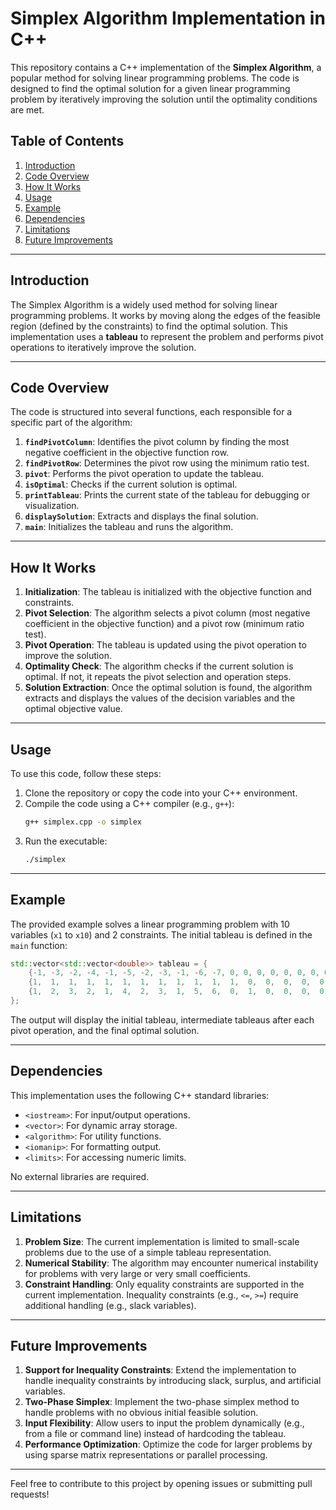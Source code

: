# Simplex Algorithm Implementation in C++

This repository contains a C++ implementation of the **Simplex Algorithm**, a popular method for solving linear programming problems. The code is designed to find the optimal solution for a given linear programming problem by iteratively improving the solution until the optimality conditions are met.

## Table of Contents
1. [Introduction](#introduction)
2. [Code Overview](#code-overview)
3. [How It Works](#how-it-works)
4. [Usage](#usage)
5. [Example](#example)
6. [Dependencies](#dependencies)
7. [Limitations](#limitations)
8. [Future Improvements](#future-improvements)

---

## Introduction

The Simplex Algorithm is a widely used method for solving linear programming problems. It works by moving along the edges of the feasible region (defined by the constraints) to find the optimal solution. This implementation uses a **tableau** to represent the problem and performs pivot operations to iteratively improve the solution.

---

## Code Overview

The code is structured into several functions, each responsible for a specific part of the algorithm:

1. **`findPivotColumn`**: Identifies the pivot column by finding the most negative coefficient in the objective function row.
2. **`findPivotRow`**: Determines the pivot row using the minimum ratio test.
3. **`pivot`**: Performs the pivot operation to update the tableau.
4. **`isOptimal`**: Checks if the current solution is optimal.
5. **`printTableau`**: Prints the current state of the tableau for debugging or visualization.
6. **`displaySolution`**: Extracts and displays the final solution.
7. **`main`**: Initializes the tableau and runs the algorithm.

---

## How It Works

1. **Initialization**: The tableau is initialized with the objective function and constraints.
2. **Pivot Selection**: The algorithm selects a pivot column (most negative coefficient in the objective function) and a pivot row (minimum ratio test).
3. **Pivot Operation**: The tableau is updated using the pivot operation to improve the solution.
4. **Optimality Check**: The algorithm checks if the current solution is optimal. If not, it repeats the pivot selection and operation steps.
5. **Solution Extraction**: Once the optimal solution is found, the algorithm extracts and displays the values of the decision variables and the optimal objective value.

---

## Usage

To use this code, follow these steps:

1. Clone the repository or copy the code into your C++ environment.
2. Compile the code using a C++ compiler (e.g., `g++`):
   ```bash
   g++ simplex.cpp -o simplex
   ```
3. Run the executable:
   ```bash
   ./simplex
   ```

---

## Example

The provided example solves a linear programming problem with 10 variables (`x1` to `x10`) and 2 constraints. The initial tableau is defined in the `main` function:

```cpp
std::vector<std::vector<double>> tableau = {
    {-1, -3, -2, -4, -1, -5, -2, -3, -1, -6, -7, 0, 0, 0, 0, 0, 0, 0, 0, 0, 0},  // Objective function
    {1,  1,  1,  1,  1,  1,  1,  1,  1,  1,  1,  1,  0,  0,  0,  0,  0,  0,  0,  0,  10}, // Constraint 1
    {1,  2,  3,  2,  1,  4,  2,  3,  1,  5,  6,  0,  1,  0,  0,  0,  0,  0,  0,  0,  20}, // Constraint 2
};
```

The output will display the initial tableau, intermediate tableaus after each pivot operation, and the final optimal solution.

---

## Dependencies

This implementation uses the following C++ standard libraries:
- `<iostream>`: For input/output operations.
- `<vector>`: For dynamic array storage.
- `<algorithm>`: For utility functions.
- `<iomanip>`: For formatting output.
- `<limits>`: For accessing numeric limits.

No external libraries are required.

---

## Limitations

1. **Problem Size**: The current implementation is limited to small-scale problems due to the use of a simple tableau representation.
2. **Numerical Stability**: The algorithm may encounter numerical instability for problems with very large or very small coefficients.
3. **Constraint Handling**: Only equality constraints are supported in the current implementation. Inequality constraints (e.g., `<=`, `>=`) require additional handling (e.g., slack variables).

---

## Future Improvements

1. **Support for Inequality Constraints**: Extend the implementation to handle inequality constraints by introducing slack, surplus, and artificial variables.
2. **Two-Phase Simplex**: Implement the two-phase simplex method to handle problems with no obvious initial feasible solution.
3. **Input Flexibility**: Allow users to input the problem dynamically (e.g., from a file or command line) instead of hardcoding the tableau.
4. **Performance Optimization**: Optimize the code for larger problems by using sparse matrix representations or parallel processing.

---

Feel free to contribute to this project by opening issues or submitting pull requests!
